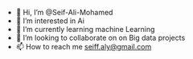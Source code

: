 - 👋 Hi, I’m @Seif-Ali-Mohamed
- 👀 I’m interested in Ai
- 🌱 I’m currently learning machine Learning
- 💞️ I’m looking to collaborate on on Big data projects
- 📫 How to reach me seiff.aly@gmail.com


<!---
Seif-Ali-Mohamed/Seif-Ali-Mohamed is a ✨ special ✨ repository because its `README.md` (this file) appears on your GitHub profile.
You can click the Preview link to take a look at your changes.
--->
